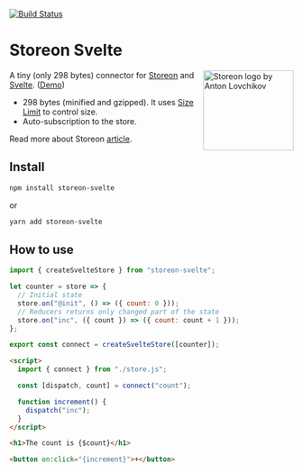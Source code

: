 [![Build Status](https://travis-ci.com/distolma/storeon-svelte.svg?branch=master)](https://travis-ci.com/distolma/storeon-svelte)

# Storeon Svelte

<img src="https://storeon.github.io/storeon/logo.svg" align="right" alt="Storeon logo by Anton Lovchikov" width="160" height="142">

A tiny (only 298 bytes) connector for [Storeon] and [Svelte]. ([Demo])

- 298 bytes (minified and gzipped). It uses [Size Limit] to control size.
- Auto-subscription to the store.

Read more about Storeon [article].

[storeon]: https://github.com/storeon/storeon
[svelte]: https://github.com/sveltejs/svelte
[size limit]: https://github.com/ai/size-limit
[demo]: https://codesandbox.io/s/admiring-beaver-edi8m
[article]: https://evilmartians.com/chronicles/storeon-redux-in-173-bytes

## Install

```sh
npm install storeon-svelte
```

or

```sh
yarn add storeon-svelte
```

## How to use

```javascript
import { createSvelteStore } from "storeon-svelte";

let counter = store => {
  // Initial state
  store.on("@init", () => ({ count: 0 }));
  // Reducers returns only changed part of the state
  store.on("inc", ({ count }) => ({ count: count + 1 }));
};

export const connect = createSvelteStore([counter]);
```

```html
<script>
  import { connect } from "./store.js";

  const [dispatch, count] = connect("count");

  function increment() {
    dispatch("inc");
  }
</script>

<h1>The count is {$count}</h1>

<button on:click="{increment}">+</button>
```

